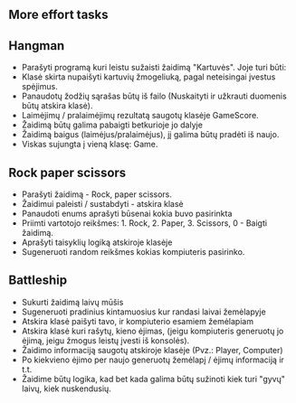 ## More effort tasks

## Hangman

- Parašyti programą kuri leistu sužaisti žaidimą "Kartuvės". Joje turi būti:
- Klasė skirta nupaišyti kartuvių žmogeliuką, pagal neteisingai įvestus spėjimus.
- Panaudotų žodžių sąrašas būtų iš failo (Nuskaityti ir užkrauti duomenis būtų atskira klasė).
- Laimėjimų / pralaimėjimų rezultatą saugotų klasėje GameScore.
- Žaidimą būtų galima pabaigti betkurioje jo dalyje
- Žaidimą baigus (laimėjus/pralaimėjus), jį galima būtų pradėti iš naujo.
- Viskas sujungta į vieną klasę: Game.

## Rock paper scissors

- Parašyti žaidimą - Rock, paper scissors.
- Žaidimui paleisti / sustabdyti - atskira klasė
- Panaudoti enums aprašyti būsenai kokia buvo pasirinkta
- Priimti vartotojo reikšmes: 1. Rock, 2. Paper, 3. Scissors, 0 - Baigti žaidimą.
- Aprašyti taisyklių logiką atskiroje klasėje
- Sugeneruoti random reikšmes kokias kompiuteris pasirinko.

## Battleship

- Sukurti žaidimą laivų mūšis
- Sugeneruoti pradinius kintamuosius kur randasi laivai žemėlapyje
- Atskira klasė paišyti tavo, ir kompiuterio esamiem žemėlapiam
- Atskira klasė kuri rašytų, kieno ėjimas, (jeigu kompiuteris generuotų jo ėjimą, jeigu žmogus leistų įvesti iš konsolės).
- Žaidimo informaciją saugotų atskiroje klasėje (Pvz.: Player, Computer)
- Po kiekvieno ėjimo per naujo generuotų žemėlapį / ėjimų informaciją ir t.t.
- Žaidime būtų logika, kad bet kada galima būtų sužinoti kiek turi "gyvų" laivų, kiek nuskendusių.
